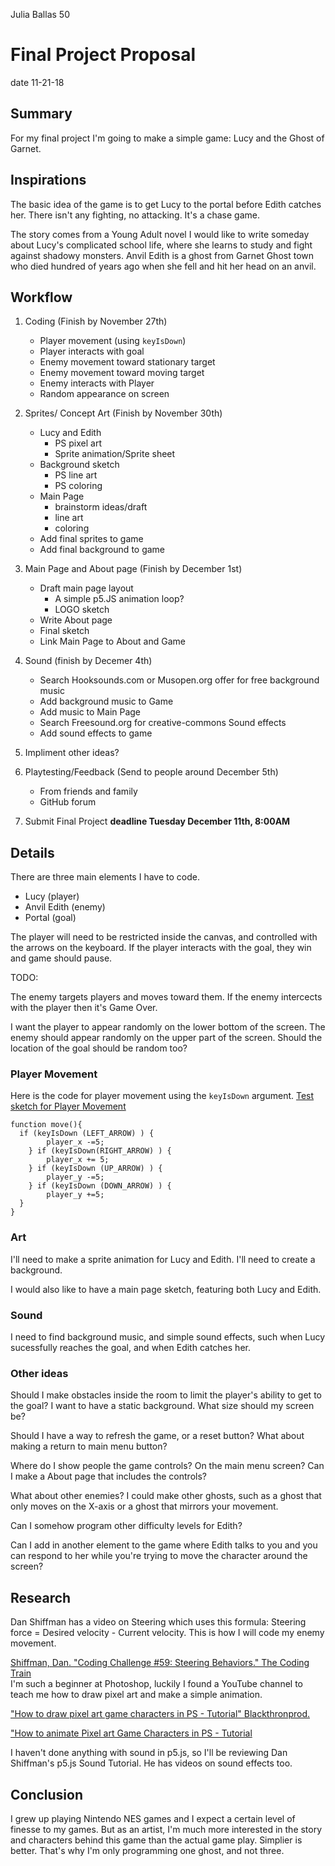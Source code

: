 Julia Ballas 50

# Final Project Proposal

date 11-21-18

## Summary

For my final project I'm going to make a simple game: Lucy and the Ghost of Garnet.

## Inspirations

The basic idea of the game is to get Lucy to the portal before Edith catches her. There isn't any fighting, no attacking. It's a chase game.

The story comes from a Young Adult novel I would like to write someday about Lucy's complicated school life, where she learns to study and fight against shadowy monsters. Anvil Edith is a ghost from Garnet Ghost town who died hundred of years ago when she fell and hit her head on an anvil.

## Workflow

1. Coding (Finish by November 27th)
    - Player movement (using `keyIsDown`)
    - Player interacts with goal
    - Enemy movement toward stationary target
    - Enemy movement toward moving target
    - Enemy interacts with Player
    - Random appearance on screen
2. Sprites/ Concept Art (Finish by November 30th)
    - Lucy and Edith
        - PS pixel art
        - Sprite animation/Sprite sheet
    - Background sketch
        - PS line art
        - PS coloring
    - Main Page
        - brainstorm ideas/draft
        - line art
        - coloring
    - Add final sprites to game
    - Add final background to game
3. Main Page and About page (Finish by December 1st)
    - Draft main page layout
        - A simple p5.JS animation loop?
        - LOGO sketch
    - Write About page
    - Final sketch
    - Link Main Page to About and Game
4. Sound (finish by Decemer 4th)
    - Search Hooksounds.com or Musopen.org offer for free background music
    - Add background music to Game
    - Add music to Main Page
    - Search Freesound.org for creative-commons Sound effects
    - Add sound effects to game

5. Impliment other ideas?

6. Playtesting/Feedback (Send to people around December 5th)
    - From friends and family
    - GitHub forum

7. Submit Final Project **deadline Tuesday December 11th, 8:00AM**

## Details

There are three main elements I have to code.

- Lucy (player)
- Anvil Edith (enemy)
- Portal (goal)

The player will need to be restricted inside the canvas, and controlled with the arrows on the keyboard. If the player interacts with the goal, they win and game should pause.

TODO:

The enemy targets players and moves toward them. If the enemy intercects with the player then it's Game Over.

I want the player to appear randomly on the lower bottom of the screen. The enemy should appear randomly on the upper part of the screen. Should the location of the goal should be random too?

### Player Movement

Here is the code for player movement using the `keyIsDown` argument. [Test sketch for Player Movement](https://jballas.github.io/120-work/final-project-proposal/index.html)

```JS
function move(){
  if (keyIsDown (LEFT_ARROW) ) {
        player_x -=5;
    } if (keyIsDown(RIGHT_ARROW) ) {
        player_x += 5;
    } if (keyIsDown (UP_ARROW) ) {
        player_y -=5;
    } if (keyIsDown (DOWN_ARROW) ) {
        player_y +=5;
  }
}
```

### Art

I'll need to make a sprite animation for Lucy and Edith. I'll need to create a background.

I would also like to have a main page sketch, featuring both Lucy and Edith.

### Sound

I need to find background music, and simple sound effects, such when Lucy sucessfully reaches the goal, and when Edith catches her.

### Other ideas

Should I make obstacles inside the room to limit the player's ability to get to the goal?  I want to have a static background. What size should my screen be?

Should I have a way to refresh the game, or a reset button? What about making a return to main menu button?

Where do I show people the game controls? On the main menu screen? Can I make a About page that includes the controls?

What about other enemies? I could make other ghosts, such as a ghost that only moves on the X-axis or a ghost that mirrors your movement.

Can I somehow program other difficulty levels for Edith?

Can I add in another element to the game where Edith talks to you and you can respond to her while you're trying to move the character around the screen?

## Research

Dan Shiffman has a video on Steering which uses this formula:
Steering force = Desired velocity - Current velocity.
This is how I will code my enemy movement.

[Shiffman, Dan. "Coding Challenge #59: Steering Behaviors." The Coding Train](https://www.youtube.com/watch?v=4hA7G3gup-4)  
I'm such a beginner at Photoshop, luckily I found a YouTube channel to teach me how to draw pixel art and make a simple animation.

["How to draw pixel art game characters in PS - Tutorial" Blackthronprod.](https://www.youtube.com/watch?v=qzvYu48kw5Q)

["How to animate Pixel art Game Characters in PS - Tutorial](https://www.youtube.com/watch?v=mnJb5iwYAmg)

I haven't done anything with sound in p5.js, so I'll be reviewing Dan Shiffman's p5.js Sound Tutorial. He has videos on sound effects too.

## Conclusion

I grew up playing Nintendo NES games and I expect a certain level of finesse to my games. But as an artist, I'm much more interested in the story and characters behind this game than the actual game play. Simplier is better. That's why I'm only programming one ghost, and not three.